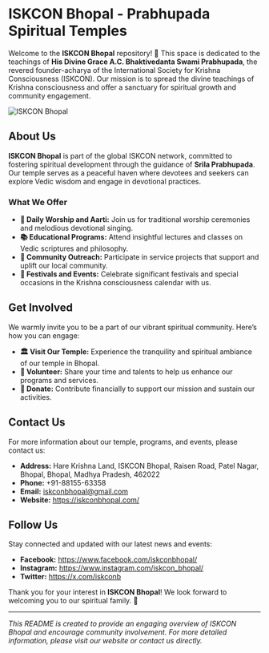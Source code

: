 # ISKCON Bhopal - Prabhupada Spiritual Temples

Welcome to the **ISKCON Bhopal** repository! 🌟 This space is dedicated to the teachings of **His Divine Grace A.C. Bhaktivedanta Swami Prabhupada**, the revered founder-acharya of the International Society for Krishna Consciousness (ISKCON). Our mission is to spread the divine teachings of Krishna consciousness and offer a sanctuary for spiritual growth and community engagement.

![ISKCON Bhopal](https://www.cooperativa.cl/noticias/site/artic/20150801/imag/foto_0000001320150801125428.jpg) <!-- Replace with your image URL -->

## About Us

**ISKCON Bhopal** is part of the global ISKCON network, committed to fostering spiritual development through the guidance of **Srila Prabhupada**. Our temple serves as a peaceful haven where devotees and seekers can explore Vedic wisdom and engage in devotional practices.

### What We Offer

- **🌺 Daily Worship and Aarti:** Join us for traditional worship ceremonies and melodious devotional singing.
- **📚 Educational Programs:** Attend insightful lectures and classes on Vedic scriptures and philosophy.
- **🤝 Community Outreach:** Participate in service projects that support and uplift our local community.
- **🎉 Festivals and Events:** Celebrate significant festivals and special occasions in the Krishna consciousness calendar with us.

## Get Involved

We warmly invite you to be a part of our vibrant spiritual community. Here’s how you can engage:

- **🏛️ Visit Our Temple:** Experience the tranquility and spiritual ambiance of our temple in Bhopal.
- **👐 Volunteer:** Share your time and talents to help us enhance our programs and services.
- **💸 Donate:** Contribute financially to support our mission and sustain our activities.

## Contact Us

For more information about our temple, programs, and events, please contact us:

- **Address:** Hare Krishna Land, ISKCON Bhopal, Raisen Road, Patel Nagar, Bhopal, Bhopal, Madhya Pradesh, 462022
- **Phone:** +91-88155-63358
- **Email:** iskconbhopal@gmail.com
- **Website:** https://iskconbhopal.com/

## Follow Us

Stay connected and updated with our latest news and events:

- **Facebook:** https://www.facebook.com/iskconbhopal/
- **Instagram:** https://www.instagram.com/iskcon_bhopal/
- **Twitter:** https://x.com/iskconb

Thank you for your interest in **ISKCON Bhopal**! We look forward to welcoming you to our spiritual family. 🙏

---

*This README is created to provide an engaging overview of ISKCON Bhopal and encourage community involvement. For more detailed information, please visit our website or contact us directly.*
